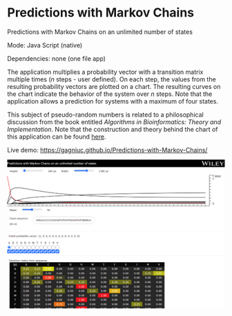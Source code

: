 # Predictions with Markov Chains
Predictions with Markov Chains on an unlimited number of states

Mode: Java Script (native)

Dependencies: none (one file app)

The application multiplies a probability vector with a transition matrix multiple times (<i>n</i> steps - user defined). On each step, the values from the resulting probability vectors are plotted on a chart. The resulting curves on the chart indicate the behavior of the system over <i>n</i> steps. Note that the application allows a prediction for systems with a maximum of four states.

This subject of pseudo-random numbers is related to a philosophical discussion from the book entitled <i>Algorithms in Bioinformatics: Theory and Implementation</i>. Note that the construction and theory behind the chart of this application can be found [here](https://github.com/Gagniuc/World-smallest-js-chart-v1.0).

Live demo:
https://gagniuc.github.io/Predictions-with-Markov-Chains/

![Screenshot](ScreenShot%20-%20Predictions%20with%20Markov%20Chains%20on%20an%20unlimited%20number%20of%20states.png)


